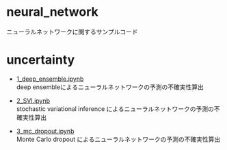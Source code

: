 # neural_network
ニューラルネットワークに関するサンプルコード

# uncertainty
- [1_deep_ensemble.ipynb](https://github.com/toshi-4886/neural_network/blob/main/uncertainty/1_deep_ensemble.ipynb)  
deep ensembleによるニューラルネットワークの予測の不確実性算出

- [2_SVI.ipynb](https://github.com/toshi-4886/neural_network/blob/main/uncertainty/2_SVI.ipynb)  
stochastic variational inference によるニューラルネットワークの予測の不確実性算出

- [3_mc_dropout.ipynb](https://github.com/toshi-4886/neural_network/blob/main/uncertainty/3_mc_dropout.ipynb)  
Monte Carlo dropout によるニューラルネットワークの予測の不確実性算出

  
